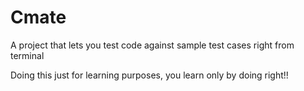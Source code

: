 # Cmate
A project that lets you test code against sample test cases right from terminal


Doing this just for learning purposes, you learn only by doing right!!
